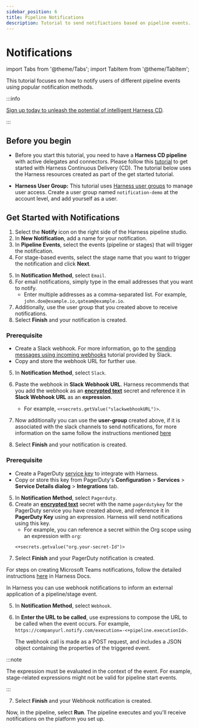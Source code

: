 ```yaml
---
sidebar_position: 6
title: Pipeline Notifications
description: Tutorial to send notifiactions based on pipeline events.
---
```


# Notifications

<CTABanner
  buttonText="Learn More"
  title="Continue your learning journey."
  tagline="Take a Continuous Delivery & GitOps Certification today!"
  link="/certifications/continuous-delivery"
  closable={true}
  target="_self"
/>

import Tabs from '@theme/Tabs';
import TabItem from '@theme/TabItem';

This tutorial focuses on how to notify users of different pipeline events using popular notification methods.

:::info

[Sign up today to unleash the potential of intelligent Harness CD](https://app.harness.io/auth/#/signup/?module=cd&utm_source=website&utm_medium=harness-developer-hub&utm_campaign=cd-plg&utm_content=tutorials-cd-approvals).

:::

## Before you begin

- Before you start this tutorial, you need to have a **Harness CD pipeline** with active delegates and connectors. Please follow this [tutorial](tutorials/cd-pipelines/kubernetes/manifest.md) to get started with Harness Continuous Delivery (CD). The tutorial below uses the Harness resources created as part of the get started tutorial.

- **Harness User Group:** This tutorial uses [Harness user groups](/docs/platform/role-based-access-control/add-user-groups/) to manage user access. Create a user group named `notification-demo` at the account level, and add yourself as a user.

## Get Started with Notifications

1. Select the **Notify** icon on the right side of the Harness pipeline studio.
2. In **New Notification**, add a name for your notification.
3. In **Pipeline Events**, select the events (pipeline or stages) that will trigger the notification.
4. For stage-based events, select the stage name that you want to trigger the notification and click **Next**.

<Tabs>
<TabItem value="Email">

5. In **Notification Method**, select `Email`.
6. For email notifications, simply type in the email addresses that you want to notify.
   - Enter multiple addresses as a comma-separated list. For example, `john.doe@example.io,qateam@example.io`.
7. Additionally, use the user group that you created above to receive notifications.
8. Select **Finish** and your notification is created.

</TabItem>
<TabItem value="Slack">

### Prerequisite

- Create a Slack webhook. For more information, go to the [sending messages using incoming webhooks](https://api.slack.com/messaging/webhooks) tutorial provided by Slack.
- Copy and store the webhook URL for further use.

5. In **Notification Method**, select `Slack`.
6. Paste the webhook in **Slack Webhook URL**. Harness recommends that you add the webhook as an **[encrypted text](/docs/platform/secrets/add-use-text-secrets)** secret and reference it in **Slack Webhook URL** as an **expression**.
   - For example, `<+secrets.getValue("slackwebhookURL")>​`.
7. Now additionally you can use the **user-group** created above, if it is associated with the slack channels to send notifications, for more information on the same follow the instructions mentioned [here](/docs/continuous-delivery/x-platform-cd-features/cd-steps/notify-users-of-pipeline-events/#notify-slack-channels-in-user-groups)

8. Select **Finish** and your notification is created.

</TabItem>
<TabItem value="PagerDuty">

### Prerequisite

- Create a PagerDuty [service key](https://support.pagerduty.com/docs/services-and-integrations) to integrate with Harness.
- Copy or store this key from PagerDuty's **Configuration** > **Services** > **Service Details dialog** > **Integrations** tab.

5. In **Notification Method**, select `Pagerduty`.
6. Create an **[encrypted text](/docs/platform/secrets/add-use-text-secrets)** secret with the name `pagerdutykey` for the PagerDuty service you have created above, and reference it in **PagerDuty Key** using an expression. Harness will send notifications using this key.
   - For example, you can reference a secret within the Org scope using an expression with `org`:
   ```
   <+secrets.getvalue("org.your-secret-Id")>
   ```
7. Select **Finish** and your PagerDuty notification is created.

</TabItem>
<TabItem value="Microsoft Teams">

For steps on creating Microsoft Teams notifications, follow the detailed instructions [here](/docs/continuous-delivery/x-platform-cd-features/cd-steps/notify-users-of-pipeline-events/#microsoft-teams-notifications) in Harness Docs.

</TabItem>
<TabItem value="Webhook">

In Harness you can use webhook notifications to inform an external application of a pipeline/stage event.

5. In **Notification Method**, select `Webhook`.
6. In **Enter the URL to be called**, use expressions to compose the URL to be called when the event occurs. For example, `https://companyurl.notify.com/execution=-<+pipeline.executionId>`.

   The webhook call is made as a POST request, and includes a JSON object containing the properties of the triggered event.

:::note

The expression must be evaluated in the context of the event. For example, stage-related expressions might not be valid for pipeline start events.

:::

7. Select **Finish** and your Webhook notification is created.

</TabItem>
</Tabs>

Now, in the pipeline, select **Run**. The pipeline executes and you'll receive notifications on the platform you set up.

